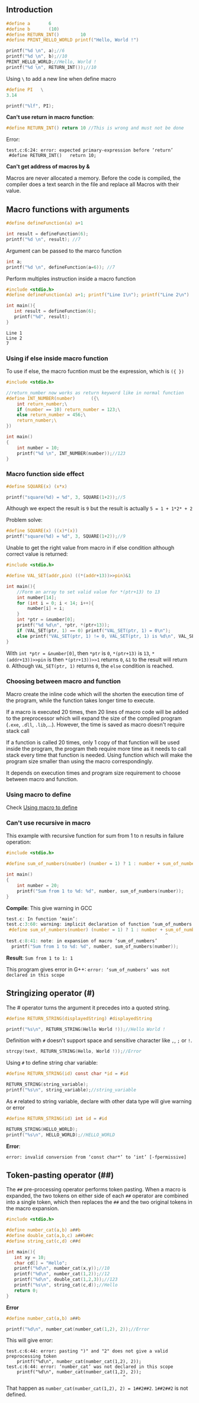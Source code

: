 ## Introduction 

````c
#define a 		6
#define b    	(10)
#define RETURN_INT() 		10
#define PRINT_HELLO_WORLD printf("Hello, World !")

printf("%d \n", a);//6
printf("%d \n", b);//10
PRINT_HELLO_WORLD;//Hello, World !
printf("%d \n", RETURN_INT());//10
````

Using ``\`` to add a new line when define macro

```c
#define PI   \
3.14

printf("%lf", PI);
```
**Can't use return in macro function**:

```c
#define RETURN_INT() return 10 //This is wrong and must not be done
```

Error:

```
test.c:6:24: error: expected primary-expression before ‘return’
 #define RETURN_INT()   return 10;
```

**Can't get address of macros by &**

Macros are never allocated a memory. Before the code is compiled, the compiler does a text search in the file and replace all Macros with their value.

## Macro functions with arguments

```c
#define defineFunction(a) a+1

int result = defineFunction(6);
printf("%d \n", result); //7
```

Argument can be passed to the marco function

```c
int a;
printf("%d \n", defineFunction(a=6)); //7
```

Perform multiples instruction inside a macro function

```c
#include <stdio.h>
#define defineFunction(a) a+1; printf("Line 1\n"); printf("Line 2\n")

int main(){
   int result = defineFunction(6);
   printf("%d", result);
}		
```

```
Line 1
Line 2
7
```

### Using if else inside macro function

To use if else, the macro fucntion must be the expression, which is ``({ })``

```c
#include <stdio.h>

//return_number now works as return keyword like in normal function
#define INT_NUMBER(number) 		({\
	int return_number;\
	if (number == 10) return_number = 123;\
	else return_number = 456;\
	return_number;\ 
})

int main()
{  
	int number = 10;
	printf("%d \n", INT_NUMBER(number));//123
}
```

### Macro function side effect

```c
#define SQUARE(x) (x*x)

printf("square(%d) = %d", 3, SQUARE(1+2));//5
```

Although we expect the result is ``9`` but the result is actually ``5 = 1 + 1*2* + 2``

Problem solve:

```c
#define SQUARE(x) ((x)*(x))
printf("square(%d) = %d", 3, SQUARE(1+2));//9
```

Unable to get the right value from macro in if else condition although correct value is returned:

```c
#include <stdio.h>

#define VAL_SET(addr,pin) ((*(addr+13))>>pin)&1

int main(){
    //Form an array to set valid value for *(ptr+13) to 13
    int number[14];
    for (int i = 0; i < 14; i++){
        number[i] = i;
    }   
	int *ptr = &number[0];
    printf("%d %d\n", *ptr, *(ptr+13));
    if (VAL_SET(ptr, 1) == 0) printf("VAL_SET(ptr, 1) = 0\n");
    else printf("VAL_SET(ptr, 1) != 0, VAL_SET(ptr, 1) is %d\n", VAL_SET(ptr, 1));
}
```

With ``int *ptr = &number[0]``, then ``*ptr`` is ``0``, ``*(ptr+13)`` is ``13``, ``*(addr+13))>>pin`` is then ``*(ptr+13))>>1`` returns ``0``, ``&1`` to the result will return ``0``. Although ``VAL_SET(ptr, 1)`` returns ``0``, the ``else`` condition is reached.

### Choosing between macro and function

Macro create the inline code which will the shorten the execution time of the program, while the function takes longer time to execute.

If a macro is executed 20 times, then 20 lines of macro code will be added to the preprocessor which will expand the size of the compiled program (``.exe``, ``.dll``, ``.lib``,...). However, the time is saved as macro doesn't require stack call

If a function is called 20 times, only 1 copy of that function will be used inside the program, the program theb require more time as it needs to call stack every time that function is needed. Using function which will make the program size smaller than using the macro correspondingly.

It depends on execution times and program size requirement to choose between macro and function.

### Using macro to define

Check [Using macro to define](https://github.com/TranPhucVinh/C/blob/master/Introduction/Macro/Using%20macro%20to%20define.md)

### Can't use recursive in macro

This example with recursive function for sum from 1 to n results in failure operation:

```c
#include <stdio.h>

#define sum_of_numbers(number) (number = 1) ? 1 : number + sum_of_numbers(number - 1)

int main()
{  
	int number = 20;
	printf("Sum from 1 to %d: %d", number, sum_of_numbers(number));
}
```
**Compile**: This give warning in GCC

```c
test.c: In function ‘main’:
test.c:3:60: warning: implicit declaration of function ‘sum_of_numbers’ [-Wimplicit-function-declaration]
 #define sum_of_numbers(number) (number = 1) ? 1 : number + sum_of_numbers(numbe
                                                            ^
test.c:8:41: note: in expansion of macro ‘sum_of_numbers’
  printf("Sum from 1 to %d: %d", number, sum_of_numbers(number));
```

**Result**: ``Sum from 1 to 1: 1``

This program gives error in G++: ``error: ‘sum_of_numbers’ was not declared in this scope``

## Stringizing operator (#)

The # operator turns the argument it precedes into a quoted string. 

```c
#define RETURN_STRING(displayedString) #displayedString

printf("%s\n", RETURN_STRING(Hello World !));//Hello World !
```

Definition with ``#`` doesn't support space and sensitive character like ``,``, ``;`` or ``!``.

```c
strcpy(text, RETURN_STRING(Hello, World !));//Error
```

Using ``#`` to define string char variable:

```c
#define RETURN_STRING(id) const char *id = #id

RETURN_STRING(string_variable);
printf("%s\n", string_variable);//string_variable	
```
As ``#`` related to string variable, declare with other data type will give warning or error

```c
#define RETURN_STRING(id) int id = #id

RETURN_STRING(HELLO_WORLD);
printf("%s\n", HELLO_WORLD);//HELLO_WORLD	
```

**Error**: 

```
error: invalid conversion from ‘const char*’ to ‘int’ [-fpermissive]
```

## Token-pasting operator (##)

The ``##`` pre-processing operator performs token pasting. When a macro is expanded, the two tokens on either side of each ``##`` operator are combined into a single token, which then replaces the ``##`` and the two original tokens in the macro expansion.

```c
#include <stdio.h>

#define number_cat(a,b) a##b
#define double_cat(a,b,c) a##b##c
#define string_cat(c,d) c##d

int main(){
   int xy = 10;
   char cd[] = "Hello";
   printf("%d\n", number_cat(x,y));//10
   printf("%d\n", number_cat(1,2));//12
   printf("%d\n", double_cat(1,2,3));//123
   printf("%s\n", string_cat(c,d));//Hello
   return 0;
}
```
**Error**

```c
#define number_cat(a,b) a##b

printf("%d\n", number_cat(number_cat(1,2), 2));//Error
```

This will give error:

```
test.c:6:44: error: pasting ")" and "2" does not give a valid preprocessing token
    printf("%d\n", number_cat(number_cat(1,2), 2));
test.c:6:44: error: ‘number_cat’ was not declared in this scope
    printf("%d\n", number_cat(number_cat(1,2), 2));
                                            ^
```

That happen as ``number_cat(number_cat(1,2), 2) = 1##2##2``. ``1##2##2`` is not defined.
